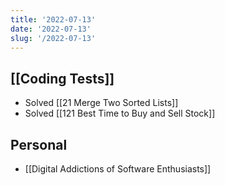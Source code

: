 ```yaml
---
title: '2022-07-13'
date: '2022-07-13'
slug: '/2022-07-13'
---
```


## [[Coding Tests]]

- Solved [[21 Merge Two Sorted Lists]]
- Solved [[121 Best Time to Buy and Sell Stock]]

## Personal

- [[Digital Addictions of Software Enthusiasts]]
